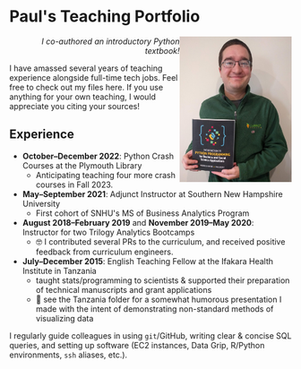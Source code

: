 # Paul's Teaching Portfolio
<img src="https://raw.githubusercontent.com/paulkaefer/Teaching_Portfolio/main/Photos/Paul_with_Python_textbook.jpg" align="right" alt="Photo of me with the textbook I co-authored." title="Photo of me with the textbook I co-authored." width="200">
<p align="right">
    <em>I co-authored an introductory Python textbook!</em>
</p>
I have amassed several years of teaching experience alongside full-time tech jobs. Feel free to check out my files here. If you use anything for your own teaching, I would appreciate you citing your sources!

## Experience
* **October–December 2022**: Python Crash Courses at the Plymouth Library
  * Anticipating teaching four more crash courses in Fall 2023.
* **May–September 2021**: Adjunct Instructor at Southern New Hampshire University
  * First cohort of SNHU's MS of Business Analytics Program
* **August 2018–February 2019** and **November 2019–May 2020**: Instructor for two Trilogy Analytics Bootcamps
  * 🤓 I contributed several PRs to the curriculum, and received positive feedback from curriculum engineers.
* **July–December 2015**: English Teaching Fellow at the Ifakara Health Institute in Tanzania
  * taught stats/programming to scientists & supported their preparation of technical manuscripts and grant applications
  * 🚙 see the Tanzania folder for a somewhat humorous presentation I made with the intent of demonstrating non-standard methods of visualizing data

I regularly guide colleagues in using `git`/GitHub, writing clear & concise SQL queries, and setting up software (EC2 instances, Data Grip, R/Python environments, `ssh` aliases, etc.).

